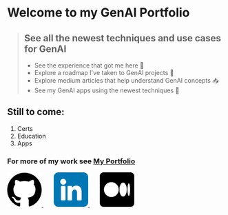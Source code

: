 # Welcome to my GenAI Portfolio

> ## See all the newest techniques and use cases for GenAI 
> - See the experience that got me here 🚗 
> - Explore a roadmap I've taken to GenAI projects 🗾
> - Explore medium articles that help understand GenAI concepts 📥
> - See my GenAI apps using the newest techniques 🔧


## Still to come: 
1. Certs
2. Education
3. Apps 

### For more of my work see [My Portfolio](https://generative-ai-portfolio-daukgnhrbwu5cugphlvjmm.streamlit.app/)

<a href="https://github.com/JesseHenson" >
<img src="images/github.png" data-canonical-src="https://gyazo.com/eb5c5741b6a9a16c692170a41a49c858.png" width="80" height="80" />
</a> 
&nbsp;
&nbsp;
&nbsp;  
<a href="https://www.linkedin.com/in/jessehensonai" >
<img src="images/linkedin.png" width="80" height="80" />
</a>
&nbsp;
&nbsp;
&nbsp;  
<a href="https://medium.com/@jesse.henson" >
<img src="images/medium.png" width="80" height="80" />
</a>